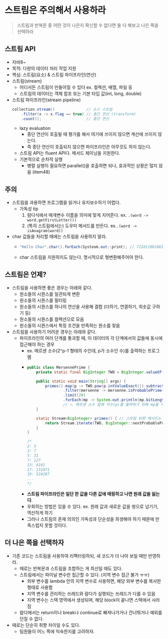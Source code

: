 # 스트림은 주의해서 사용하라
> 스트림과 반복문 중 어떤 것이 나은지 확신할 수 없다면 둘 다 해보고 나은 쪽을 선택하라

## 스트림 API
- 자바8~
- 목적: 다량의 데이터 처리 작업 지원
- 핵심: 스트림(요소) & 스트림 파이프라인(연산)
- 스트림(stream)
    * 어디서든 스트림이 만들어질 수 있다 ex. 컬렉션, 배열, 파일 등
    * 스트림의 데이터는 객체 참조 또는 기본 타입 값(int, long, double)
- 스트림 파이프라인(stream pipeline)
    ```java
    collection.stream()              // 소스 스트림
        .filter(x -> x.flag == true) // 중간 연산 (transform)
        .count();                    // 종단 연산
    ```
    * lazy evaluation
        + 종단 연산이 호출될 때 평가를 해서 여기에 쓰이지 않으면 계산에 쓰이지 않는다.
        + 즉 종단 연산이 호출되지 않으면 파이프라인은 아무것도 하지 않는다.
    * 스트림 API는 fluent API다. 메서드 체이닝을 지원한다.
    * 기본적으로 순차적 실행
        + 병렬 실행이 필요하면 parallel()을 호출하면 되나, 효과적인 상황은 많지 않음 (item48)


## 주의
- 스트림을 과용하면 프로그램을 읽거나 유지보수하기 어렵다.
    * 가독성 tip
        1. 람다식에서 매개변수 이름을 의미에 맞게 지어준다. ex. `.(word -> word.getFirstLetter())` 
        2. (특히 스트림에서는) 도우미 메서드를 만든다. ex.`.(word -> isAnagram(word))`
- char 값들을 처리할 때에는 스트림을 사용하지 말라.
    * ```java
      "Hello Char".char().forEach(Systeom.out::print); // 72101108108111321191111410810
      ```
    * char 스트림을 지원하지도 않는다. 명시적으로 형변환해주어야 한다.


## 스트림은 언제?
- 스트림을 사용하면 좋은 경우는 아래와 같다.
    * 원소들의 시퀀스를 일관되게 변환
    * 원소들의 시퀀스를 필터링
    * 원소들의 시퀀스를 하나의 연산을 사용해 결합 (더하기, 연결하기, 최솟값 구하기 등)
    * 원소들의 시퀀스를 컬렉션으로 모음
    * 원소들의 시퀀스에서 특정 조건을 만족하는 원소를 찾음
- 스트림을 사용하기 어려운 경우는 아래와 같다.
    * 파이프라인의 여러 단계를 통과할 때, 이 데이터의 각 단계에서의 값들에 동시에 접근해야 하는 경우
        + ex. 메르센 소수(2^p-1 형태의 수인데, p가 소수인 수)를 출력하는 프로그램
        + ```java
          public class MersennePrime {
              private static final BigInteger TWO = BigInteger.valueOf(2);

              public static void main(String[] args) {
                  primes().map(p -> TWO.pow(p.intValueExact()).subtract(BigInteger.ONE))
                          .filter(mersenne -> mersenne.isProbablePrime(50))
                          .limit(20)
                          .forEach(mp -> System.out.println(mp.bitLength() + ": " + mp));
                          // ㄴ 메르센 소수 앞에 지수(p)를 출력하기 위해 mp를 역산하여 얻어냈다.
              }

              static Stream<BigInteger> primes() { // 스트림 반환 메서드는 복수명사가 좋다
                  return Stream.iterate(TWO, BigInteger::nextProbablePrime);
              }
          }

          /*
          2: 3
          3: 7
          5: 31
          7: 127
          13: 8191
          17: 131071
          19: 524287
          ...
          */
          ```
        + **스트림 파이프라인은 일단 한 값을 다른 값에 매핑하고 나면 원래 값을 잃는다**.
        + 우회하는 방법은 있을 수 있다. ex. 원래 값과 새로운 값을 쌍으로 넘기기, 역산하게 하기
        + 그러나 스트림의 존재 의의인 가독성과 단순성을 희생해야 하기 때문에 만족스럽지 못할 것이다.


## 더 나은 쪽을 선택하자
- 기존 코드는 스트림을 사용하여 리팩터링하되, 새 코드가 더 나아 보일 때만 반영하라.
    * 때로는 반복문과 스트림을 조합하는 게 최선일 때도 있다.
    * 스트림에서는 파이널 변수만 접근할 수 있다. (지역 변수 접근 불가 ㅠㅠ)
        + 외부 변수를 lambda 안의 지역 변수로 사용하면, 해당 외부 변수를 복사한 형태로 사용함
        + 지역 변수를 관리하는 쓰레드와 람다가 실행되는 쓰레드가 다를 수 있음
        + 지역 변수는 스택 영역에서 생성되며, 해당 block이 끝나면 스택에서 사라짐
    * 람다에서는 return이나 break나 continue로 빠져나가거나 건너뛰거나 예외를 던질 수 없다.
- 때로는 단순히 취향 차이일 수도 있다.
    * 팀원들이 어느 쪽에 익숙한지를 고려하자.